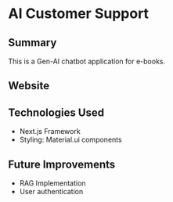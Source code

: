 # AI Customer Support

## Summary
This is a Gen-AI chatbot application for e-books.

## Website


## Technologies Used
- Next.js Framework
- Styling: Material.ui components

## Future Improvements
- RAG Implementation
- User authentication
